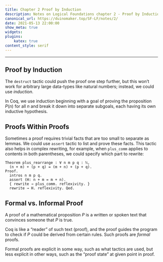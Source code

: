 ```yaml
---
title: Chapter 2 Proof by Induction
description: Notes on Logical Foundations chapter 2 - Proof by Induction
canonical_url: https://duinomaker.top/SF-LF/notes/2/
date: 2021-05-13 22:00:00
show_meta: true
widgets:
plugins:
    katex: true
content_style: serif
---
```


---

## Proof by Induction

The `destruct` tactic could push the proof one step further, but this won’t work for arbitrary large data-types like natural numbers; instead, we could use _induction_.

In Coq, we use induction beginning with a goal of proving the proposition $P(n)$ for all $n$ and break it down into separate subgoals, each having its own inductive hypothesis.

## Proofs Within Proofs

Sometimes a proof requires trivial facts that are too small to separate as lemmas. We could use `assert` tactic to list and prove these facts. This tactic also helps in complex rewriting, for example, when `plus_comm` applies to contents in both parentheses, we could specify which part to rewrite:

    Theorem plus_rearrange : ∀ n m p q : ℕ,
      (n + m) + (p + q) = (m + n) + (p + q).
    Proof.
      intros n m p q.
      assert (H: n + m = m + n).
      { rewrite → plus_comm. reflexivity. }
      rewrite → H. reflexivity. Qed.

## Formal vs. Informal Proof

A proof of a mathematical proposition $P$ is a written or spoken text that convinces someone that $P$ is true.

Coq is like a “reader” of such text (proof), and the proof guides the program to check if $P$ could be derived from certain rules. Such proofs are _formal_ proofs.

Formal proofs are explicit in some way, such as what tactics are used, but less explicit in other ways, such as the “proof state” at given point in proof.